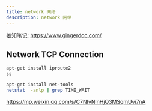 ```yaml
---
title: network 网络
description: network 网络
---
```


姜知笔记: <https://www.gingerdoc.com/>

## Network TCP Connection

```bash
apt-get install iproute2
ss
```

```bash
apt-get install net-tools
netstat  -anlp | grep TIME_WAIT
```

<https://mp.weixin.qq.com/s/C7NIvNlnHjQ3MSqmUvi7nA>
